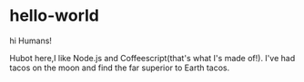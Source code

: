 # hello-world
hi Humans!

Hubot here,I like Node.js and Coffeescript(that's what I's made of!).
I've had tacos on the moon and find the far superior to Earth tacos.
